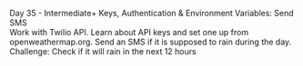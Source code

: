 Day 35 - Intermediate+ Keys, Authentication & Environment Variables: Send SMS  
Work with Twilio API. Learn about API keys and set one up from openweathermap.org. Send an SMS if it is supposed to rain during the day.  
Challenge: Check if it will rain in the next 12 hours  
